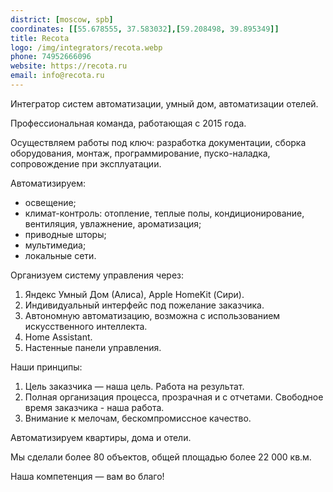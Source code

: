 ```yaml
---
district: [moscow, spb]
coordinates: [[55.678555, 37.583032],[59.208498, 39.895349]]
title: Recota
logo: /img/integrators/recota.webp
phone: 74952666096
website: https://recota.ru
email: info@recota.ru
---
```

Интегратор систем автоматизации, умный дом, автоматизации отелей.

Профессиональная команда, работающая с 2015 года.

Осуществляем работы под ключ: разработка документации, сборка оборудования, монтаж, программирование, пуско-наладка, сопровождение при эксплуатации.

Автоматизируем:
- освещение;
- климат-контроль: отопление, теплые полы, кондиционирование, вентиляция, увлажнение, ароматизация;
- приводные шторы;
- мультимедиа;
- локальные сети.

Организуем систему управления через:
1. Яндекс Умный Дом (Алиса), Apple HomeKit (Сири).
2. Индивидуальный интерфейс под пожелание заказчика.
3. Автономную автоматизацию, возможна с использованием искусственного интеллекта.
4. Home Assistant.
5. Настенные панели управления. 

Наши принципы:
1. Цель заказчика — наша цель. Работа на результат.
2. Полная организация процесса, прозрачная и с отчетами. Свободное время заказчика - наша работа.
3. Внимание к мелочам, бескомпромиссное качество.

Автоматизируем квартиры, дома и отели.

Мы сделали более 80 объектов, общей площадью более 22 000 кв.м.

Наша компетенция — вам во благо!
